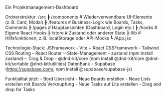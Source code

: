 Ein Projektmanagement-Dashboard

Ordnerstruktur:
    /src
    ┣ /components       # Wiederverwendbare UI-Elemente (z. B. Card, Modal)
    ┣ /features         # Business-Logik wie Boards, Tasks, Comments
    ┣ /pages            # Hauptansichten (Dashboard, Login etc.)
    ┣ /hooks            # Eigene React Hooks
    ┣ /store            # Zustand oder anderer State
    ┣ /lib              # Hilfsfunktionen, z. B. localStorage oder API-Mocks
    ┗ /App.jsx

Technologie-Stack:
    JSFramework - Vite + React
    CSSFramework - Tailwind CSS
    Routing	- React Router
        --State-Management - zustand (npm install zustand)--
    Drag & Drop - @dnd-kit/core (npm install @dnd-kit/core @dnd-kit/sortable @dnd-kit/utilities)
    DatenBank - Supabase (https://supabase.com/, npm install @supabase/supabase-js)

Funktialitat jetzt:
    - Bord Ubersicht
    - Neue Boards erstellen
    - Neue Lists erstellen mit Boards Verknupfung
    - Neue Tasks auf Lits erstellen
    - Drag and drop for Tasks